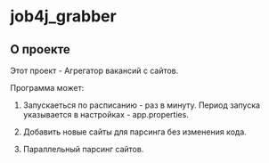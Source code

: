 # job4j_grabber

## О проекте

Этот проект - Агрегатор вакансий с сайтов.

Программа может:

1. Запускаеться по расписанию - раз в минуту.  Период запуска указывается в настройках - app.properties.

2. Добавить новые сайты для парсинга без изменения кода.

3. Параллельный парсинг сайтов.
